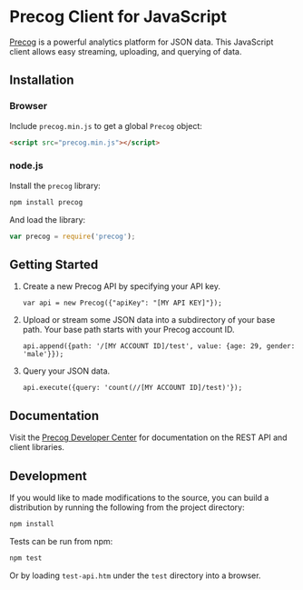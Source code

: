 # Precog Client for JavaScript

[Precog](http://www.precog.com/) is a powerful analytics platform for
JSON data. This JavaScript client allows easy streaming, uploading,
and querying of data.

## Installation

### Browser

Include `precog.min.js` to get a global `Precog` object:

```html
<script src="precog.min.js"></script>
```

### node.js

Install the `precog` library:

```bash
npm install precog
```

And load the library:

```javascript
var precog = require('precog');
```

## Getting Started

1. Create a new Precog API by specifying your API key.
    ```
    var api = new Precog({"apiKey": "[MY API KEY]"});
    ```
2. Upload or stream some JSON data into a subdirectory of your base path. Your base path starts with your Precog account ID.
    ```
    api.append({path: '/[MY ACCOUNT ID]/test', value: {age: 29, gender: 'male'}});
    ```
3. Query your JSON data.
    ```
    api.execute({query: 'count(//[MY ACCOUNT ID]/test)'});
    ```

## Documentation

Visit the
[Precog Developer Center](http://www.precog.com/developers/getting-started/sign-up/)
for documentation on the REST API and client libraries.

## Development

If you would like to made modifications to the source, you can build a
distribution by running the following from the project directory:

```bash
npm install
```

Tests can be run from npm:

```bash
npm test
```

Or by loading `test-api.htm` under the `test` directory into a
browser.